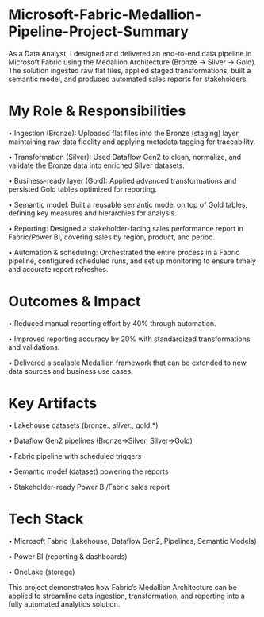 # Microsoft-Fabric-Medallion-Pipeline-Project-Summary
As a Data Analyst, I designed and delivered an end-to-end data pipeline in Microsoft Fabric using the Medallion Architecture (Bronze → Silver → Gold). The solution ingested raw flat files, applied staged transformations, built a semantic model, and produced automated sales reports for stakeholders.


# My Role & Responsibilities


•	Ingestion (Bronze): Uploaded flat files into the Bronze (staging) layer, maintaining raw data fidelity and applying metadata tagging for traceability.

•	Transformation (Silver): Used Dataflow Gen2 to clean, normalize, and validate the Bronze data into enriched Silver datasets.

•	Business-ready layer (Gold): Applied advanced transformations  and persisted Gold tables optimized for reporting.

•	Semantic model: Built a reusable semantic model on top of Gold tables, defining key measures and hierarchies for analysis.

•	Reporting: Designed a stakeholder-facing sales performance report in Fabric/Power BI, covering sales by region, product, and period.

•	Automation & scheduling: Orchestrated the entire process in a Fabric pipeline, configured scheduled runs, and set up monitoring to ensure timely and accurate report refreshes.

# Outcomes & Impact



•	Reduced manual reporting effort by 40% through automation.

•	Improved reporting accuracy by 20% with standardized transformations and validations.

•	Delivered a scalable Medallion framework that can be extended to new data sources and business use cases.

# Key Artifacts



•	Lakehouse datasets (bronze.*, silver.*, gold.*)

•	Dataflow Gen2 pipelines (Bronze→Silver, Silver→Gold)

•	Fabric pipeline with scheduled triggers

•	Semantic model (dataset) powering the reports

•	Stakeholder-ready Power BI/Fabric sales report

# Tech Stack



•	Microsoft Fabric (Lakehouse, Dataflow Gen2, Pipelines, Semantic Models)

•	Power BI (reporting & dashboards)

•	OneLake (storage)

This project demonstrates how Fabric’s Medallion Architecture can be applied to streamline data ingestion, transformation, and reporting into a fully automated analytics solution.

